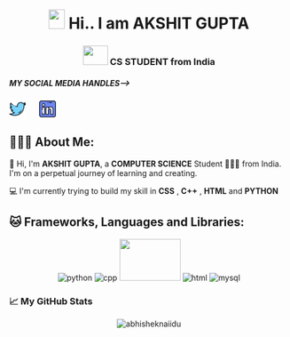 <h1 align="center"><img src="https://github.com/TheDudeThatCode/TheDudeThatCode/blob/master/Assets/Hi.gif" width="29px" height="35px"> Hi.. I am AKSHIT GUPTA </h1>

<h3 align="center">
<img src="https://github.com/TheDudeThatCode/TheDudeThatCode/blob/master/Assets/Developer.gif" width="45px" height="35px"> <span>CS STUDENT from India</span>
</p>
<H5>
  MY SOCIAL MEDIA HANDLES-->
</H5>

<p align="CORNER">
  <a href="https://twitter.com/Akshit82813613" target="_blank"><img height="30" src="https://raw.githubusercontent.com/AbhishekMaira10/AbhishekMaira10/master/Resources/png/twitter.png?raw=true"></a>&nbsp;&nbsp;&nbsp;&nbsp;&nbsp;
  <a href="https://www.linkedin.com/in/akshit-gupta-845584222/" target="_blank"><img height="30" src="https://raw.githubusercontent.com/AbhishekMaira10/AbhishekMaira10/master/linkedin.png?raw=true"></a>&nbsp;&nbsp;&nbsp;&nbsp;&nbsp;
</p>

## 👨🏻‍💻 About Me:

 🏦 Hi, I'm **AKSHIT GUPTA**, a **COMPUTER SCIENCE** Student 👨🏻‍💻 from India. I'm on a perpetual journey of learning and creating.
 
 💻 I'm currently trying to build my skill in **CSS** , **C++** , **HTML**  and **PYTHON**
  
## 🐱 Frameworks, Languages and Libraries:

<p align="center">
      <img src="https://www.vectorlogo.zone/logos/python/python-icon.svg" alt="python" width="55" height="55"/>
      <img src="https://raw.githubusercontent.com/Benio101/cpp-logo/master/cpp_logo.svg" alt="cpp" width="55" height="55"/>
      <img src="https://www.vectorlogo.zone/logos/w3_css/w3_css-official.svg" width="110" height="75"/> 
      <img src="https://www.vectorlogo.zone/logos/w3_html5/w3_html5-icon.svg" alt="html" width="85" height="70"/>
      <img src="https://www.vectorlogo.zone/logos/mysql/mysql-ar21.svg" alt="mysql" width="110" height="75"/> 

 ### <summary>📈 My GitHub Stats</summary>

<p align="center"> <img src="https://github-readme-stats.vercel.app/api?username=Akshitguptaa&show_icons=true&theme=gotham" alt="abhisheknaiidu" />
  
</p>

<!-- ###
  <img src="https://raw.githubusercontent.com/AbhishekMaira10/AbhishekMaira10/master/Resources/svg/leetcode.svg" alt="leetcode" 
  style="vertical-align:top; 
  margin:4px">
</a>&nbsp;&nbsp;&nbsp; -->

